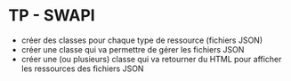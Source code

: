 

# TP - SWAPI

- créer des classes pour chaque type de ressource (fichiers JSON)
- créer une classe qui va permettre de gérer les fichiers JSON
- créer une (ou plusieurs) classe qui va retourner du HTML pour afficher les ressources des fichiers JSON